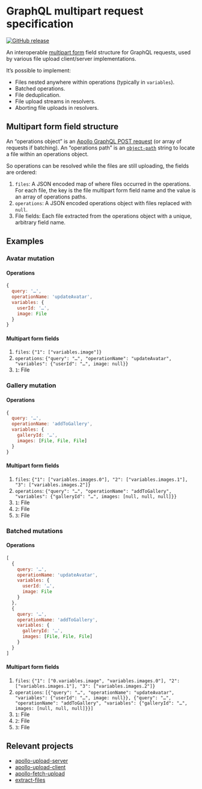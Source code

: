 # GraphQL multipart request specification

[![GitHub release](https://img.shields.io/github/release/qubyte/graphql-multipart-request-spec.svg)](https://github.com/jaydenseric/graphql-multipart-request-spec/releases)

An interoperable [multipart form](https://tools.ietf.org/html/rfc7578) field structure for GraphQL requests, used by various file upload client/server implementations.

It’s possible to implement:

- Files nested anywhere within operations (typically in `variables`).
- Batched operations.
- File deduplication.
- File upload streams in resolvers.
- Aborting file uploads in resolvers.

## Multipart form field structure

An “operations object” is an [Apollo GraphQL POST request](https://www.apollographql.com/docs/apollo-server/requests.html#postRequests) (or array of requests if batching). An “operations path” is an [`object-path`](https://npm.im/object-path) string to locate a file within an operations object.

So operations can be resolved while the files are still uploading, the fields are ordered:

1. `files`: A JSON encoded map of where files occurred in the operations. For each file, the key is the file multipart form field name and the value is an array of operations paths.
2. `operations`: A JSON encoded operations object with files replaced with `null`.
3. File fields: Each file extracted from the operations object with a unique, arbitrary field name.

## Examples

### Avatar mutation

#### Operations

```js
{
  query: '…',
  operationName: 'updateAvatar',
  variables: {
    userId: '…',
    image: File
  }
}
```

#### Multipart form fields

1. `files`: `{"1": ["variables.image"]}`
2. `operations`: `{"query": "…", "operationName": "updateAvatar", "variables": {"userId": "…", image: null}}`
3. `1`: File

### Gallery mutation

#### Operations

```js
{
  query: '…',
  operationName: 'addToGallery',
  variables: {
    galleryId: '…',
    images: [File, File, File]
  }
}
```

#### Multipart form fields

1. `files`: `{"1": ["variables.images.0"], "2": ["variables.images.1"], "3": ["variables.images.2"]}`
2. `operations`: `{"query": "…", "operationName": "addToGallery", "variables": {"galleryId": "…", images: [null, null, null]}}`
3. `1`: File
4. `2`: File
5. `3`: File

### Batched mutations

#### Operations

```js
[
  {
    query: '…',
    operationName: 'updateAvatar',
    variables: {
      userId: '…',
      image: File
    }
  },
  {
    query: '…',
    operationName: 'addToGallery',
    variables: {
      galleryId: '…',
      images: [File, File, File]
    }
  }
]
```

#### Multipart form fields

1. `files`: `{"1": ["0.variables.image", "variables.images.0"], "2": ["variables.images.1"], "3": ["variables.images.2"]}`
2. `operations`: `[{"query": "…", "operationName": "updateAvatar", "variables": {"userId": "…", image: null}}, {"query": "…", "operationName": "addToGallery", "variables": {"galleryId": "…", images: [null, null, null]}}]`
3. `1`: File
4. `2`: File
5. `3`: File

## Relevant projects

- [apollo-upload-server](https://npm.im/apollo-upload-server)
- [apollo-upload-client](https://npm.im/apollo-upload-client)
- [apollo-fetch-upload](https://npm.im/apollo-fetch-upload)
- [extract-files](https://npm.im/extract-files)
